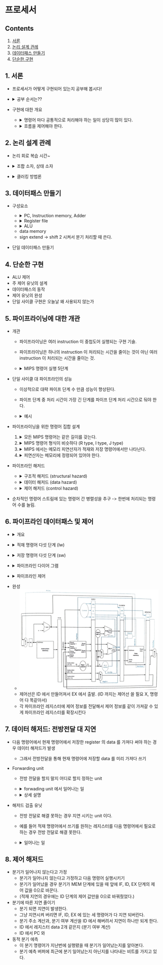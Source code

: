 # 프로세서

## Contents

1. [서론][link1]
2. [논리 설계 관례][link2]
3. [데이터패스 만들기][link3]
4. [단순한 구현][link4]

## 1. 서론

* 프로세서가 어떻게 구현되어 있는지 공부해 봅시다!
* <details><summary>공부 순서는??</summary>

  - 간단 버전 부터 봅니다 -> MIPS 명령어 집합 구현에 충분한 프로세서 구현 방법
    - 모든 mips 명령어 구현은 X (부동소수점 명령어는 아예 설명 X)
    - 핵심되는 원리 설명하고 나머지는 비슷하다.
  - 그 다음 좀 더 현실적인 버전 봅시다 -> 파이프라인 MIPS 구현방법 
  - 마지막으로 복잡한 버전 -> x86 같은 좀 더 복잡한 명령어 집합 구현 방법
</details>

* 구현에 대한 개요
  - <details><summary>명령어 마다 공통적으로 처리해야 하는 일이 상당히 많이 있다.</summary>
  
    - 단순하고 규칙적인 특성으로 구현을 단순화 했다.
    - 어떤 명령어 든지 처음 두 단계는 똑 같다.
      1. PC 에 있는 주소 찾아서 메모리에서 명령어 가져오기.
      2. 명령어 읽오서 한 개 또는 두 개의 레지스터를 읽는다.
    - 점프 명령어 제외한 모든 명령어 종류가 레지스터 읽은 후에 ALU 를 사용
      - 산술/논리 명령어는 연산하기 위해서 사용
      - 분기 명령어는 비교하기 위해
    - ALU 사용 후에 명령어 실행 끝내는데 필요한 행동
      - 메모리 참조 명령어는 메모리에 접근할 것.
      - 산술/논리 명령어는 연산한 거 레지스터에 저장
      - 분기 명령어는 pc 값 변화 시켜서 명령어 이동시킨다.
  </details>
  
  - <details><summary>흐름을 제어해야 한다.</summary>
    - 기능 유닛과 control 유닛
    - 기능 유닛 다 연결해 놓으면 동시에 다른 데이터가 들어오게 된다.
    - 근원지 여러 개, 입력이 여러 개면 그 중 하나 선택해야한다.
    - multiplexor: 다수의 흐름을 하나로 제어해주는 녀석
  </details>

## 2. 논리 설계 관례

* 논리 회로 복습 시간~
* <details><summary>조합 소자, 상태 소자</summary>

  - 조합 소자: combinational element
    - 입력 값에 따라 출력 됨
    - ALU
  - 상태 소자: state element
    - 상태 갖고 있음
    - 명령어 memory, 데이터 memory, 레지스터
</details>

* <details><summary>클러킹 방법론</summary>

  - 신호를 언제 읽고 언제 쓸 것인가!
  - 엣지 구동 클러킹 (edge-triggered clocking)
  - 레지스터 내용 읽고 그 갑슬 조합회로로 보내고 같은 레지스터에 쓰는 작업 모두가 한 클럭 사이클에 일어난다.
  - 한 클럭 사이클 내에는 피드백 되지 않는다. 같은 state element 로 읽고 쓰는 거 한 클럭 사이클 내에 일어나면 안된다 -> mips 데이터패스는 레지스터 파일 두 벌 이상 필요???
</details>

## 3. 데이터패스 만들기

* 구성요소
  - <details><summary>PC, Instruction memory, Adder</summary>
  
    - pc, instruction memory => state element.
    - adder => 조합 element. 그저 들어온 data 에 4 더함 (다음 명령어 주소)
  </details>

  - <details><summary>Register file</summary>
  
    - 4개의 입력, 2개의 출력
    - 2개의 5bit 입력에 해당하는 regiser 에 저장되어 있는 데이터가 2개의 출력으로 나온다.
    - 1개의 5bit 입력 으로는 write 할 register 번호 받는다.
    - 마지막 하나의 32bit 입력으로 regiser 에 쓸 data 받는다. 쓸려면 제어 신호가 인가되어야 한다.
    - 출력은 다 32bit 로 나온다.
  </details>

  - <details><summary>ALU</summary>
    - 32bit 입력 2개 받아서 32bit 결과와 결과가 0인지 아닌지를 나타내는 1bit 로 내보낸다.

  </details>

  - data memory
  - sign extend -> shift 2 시켜서 분기 처리할 때 쓴다.

* 단일 데이터패스 만들기


## 4. 단순한 구현

* ALU 제어
* 주 제어 유닛의 설계
* 데이터패스의 동작
* 제어 유닛의 완성
* 단일 사이클 구현은 오늘날 왜 사용되지 않는가

## 5. 파이프라이닝에 대한 개관

* 개관
  - 파이프라이닝은 여러 instruction 이 중첩도어 실행되는 구현 기술.
  - 파이프라이닝은 하나의 instruction 이 처리되는 시간을 줄이는 것이 아닌 여러 instruction 이 처리되는 시간을 줄이는 것.
  - <details><summary>MIPS 명령어 실행 5단계</summary>
  
    1. 메모리에서 명령어 가져온다.
    2. 명령어를 해독하는 동시에 레지스터를 읽는다. MIPS 명령어는 형식이 규칙적이므로 읽기와 해독이 동시에 일어날 수 있다.
    3. 연산을 수행하거나 주소를 계산.
    4. 데이터 메모리에 있는 피연산자에 접근.
    5. 결과 값을 레지스터에 쓴다.
  </details>

* 단일 사이클 대 파이프라인의 성능
  - 이상적으로 대략 파이프 단계 수 만큼 성능이 향상된다.
  - 파이프 단계 중 처리 시간이 가장 긴 단계를 파이프 단계 처리 시간으로 둬야 한다.
  - <details><summary>예시</summary>
   
    - 가정
      - insturction 갯수 8개
      - 단일 instruction 처리 시간 중 가장 긴 것 800
      - 각 단계 중 가장 긴 처리 시간 200
    - 결과
      - 단일 사이클 명령어 총 처리 시간 800 x 8
      - 파이프 라이닝 처리 시간 200 x 8 + alpha
  </details>

* 파이프라이닝을 위한 명령어 집합 설계
  1. <details><summary>모든 MIPS 명령어는 같은 길이를 갖는다.</summary>
    
     - 명령어 가져오기(파이프 1단계), 가져와서 해독하기(파이프 2단계) 를 쉽게 해준다.
     - x86 명령어 집단은 명령어 길이가 다양해서 파이프라이닝 힘들다고 한다. 
  </details>

  2. <details><summary>MIPS 명령어 형식이 비슷하다 (R type, I type, J type)</summary>

     - op, rs 는 R type, I type, J type 다 위치와 크기가 똑같다.
     - 파이프 2단계에서 명령어 종류(op), 레지스터 파일 읽기(rs) 를 동시에 할 수 있다.
     - 형식 다 달랐으면 파이프 5단계가 아니라 6단계까 됐을 것이다.
  </details>

  3. <details><summary>MIPS 에서는 메모리 피연산자가 적재와 저장 명령어에서만 나타난다.</summary>

     - lw, sw 같은 애들(저장하고 적재하는 애들)에서만 메모리 피연산자가 쓰인다.
     - 만약 메모리에서 바로 연산하고 레지스터 저장하는 애들 있으면 파이프 3단계, 파이프 4단계가 주소단계, 메모리 단계, 실행 단계로 확장되야 한다.
     - 왜냐하면 메모리 계산하고 (주소 단계), 메모리에서 가져오고(메모리 단계), 연산 때리고(실행 단계)
     - x86 은 메모리에 있는 피연산자에 연산을 할 수 있어서 확장 됐다고 한다.
  </details>

  4. <details><summary>피연산자는 메모리에 정령되어 있어야 한다.</summary>

     - 데이터 전송 명령어?가 두 번의 데이터 메모리 접근 요구 X
     - 파이프 라인 단계 하나에서 프로세서와 메모리가 필요한 데이터를 주고받을 수 있다??
  </details>
   
* 파이프라인 해저드
  - <details><summary>구조적 해저드 (structural hazard)</summary>

    - 하드웨어에서 같은 클럭 사이클에 실행하기를 원하는 명령어의 조합을 지원하지 않는다.
    - 그니까 예를 들어 메모리를 쓰고 읽는 명령어 두 개가 같은 싸이클에서 돌아가게 됐을 때 같은 메모리를 참조하게 되는 경우 문제가 발생할 수 있다.
  </details>
    
  - <details><summary>데이터 해저드 (data hazard)</summary>

    - 파이프 어떤 단계가 다른 단계가 끝나기를 기다려야 하기 때문에 파이프라인이 지연되어야 히는 경우
    - 예를 들어 add 한 값을 바로 다음 sub 명령어에서 사용해야하는 경우 add 가 다 처리될 때까지 기다려야 한다.
    - 전방전달, 우회전달을 통해 같은 사이클내에서 일찍 받아오는 방법을 사용한다.
    - add 같은 경우 실행단계(EX) 에서 나온 값을 다음 사이클 sub 에서 쓸 수 있다.
      - ![forwarding1](./image/forwarding-1.jpeg)
    - 하지만 메모리 적재 같은 경우는 memory 적재 한 후에야 쓸 수 있어서 전방 전달을 해도 지연이 일어난다. (적재 사용 데이터 해저드)
      - ![forwarding2](./image/forwarding-2.jpeg)
  </details>

  - <details><summary>제어 해저드 (control hazard)</summary>

    - 다른 명령어들이 시행 중에 한 명령어의 결과 값에 기반을 둔 결정을 할 필요가 있을 때 발생.
    - 예를 들어 분기 명령어에서 다음 명령어가 뭐가 올지 그 분기 명령어의 결정에 기반을 둬야 한다.
    - 첫 번쨰로는 그 결정할 때까지 지연시키는 방법이 있다.
    - 하지만 느리다.
    - 두 번째 방법 예측.
      - 다음에 뭐 올지 예측해서 명령어를 실행시킨다.
      - 틀리면 다시 시작 
    - 세 번째 방법으로는 지연 분기.
      - 분기 결정에 관련없는 명령어부터 돌리는 방법.
  </details>

* 순차적인 명령어 스트림에 있는 명령어 간 병렬성을 추구 -> 한번에 처리되는 명령어 수를 늘림.

## 6. 파이프라인 데이터패스 및 제어

* <details><summary>개요</summary>

  * 명령어 실행 5단계
    1. IF: 명령어 인출
    2. ID: 며령어 해독 및 레지스터 파일 읽기
    3. EX: 실행 또는 주소 계산
    4. MEM: 데이터 메모리 접근
    5. WB: 쓰기

  * 명령어 실행 5단계는 데이터패스 왼쪽에서 오른쪽으로 흘러가는 것과 같다.
    - 오른쪽에서 왼쪽으로 가는 두 가지 예외가 있다.
      1. 쓰기 단계: 결과를 레지스터 파일에다 쓴다.
      2. PC의 다음 값 선정: 증가된 PC값과 MEM 단계의 분기 주소중에서 고른다.
    
  * 명령어 메모리는 다섯 단계 중 첫 번째 단계에서만 쓰이기 때문에 나머지 단계에서 명령어의 값을 유지하기 위해 각 파이프 단계 사이에 레지스터를 둔다.
    - ![pipe-register](./image/pipe-register.jpeg)

  * 모든 명령어 PC 값을 증가시킨다. (분기 돼서 목적지 주소로 바꾸든 뭐든 일단은) (그럼 제어 해저드는 어떻게 처리하는거지?? 나중에 나오겠지??)
</details>

* <details><summary>적재 명령어 다섯 단계 (lw)</summary>
  
  1. IF
     - pc 저장되어 있는 값 꺼내서 메모리에서 명령어 읽고 IF/ID 파이프라인 레지스터에 저장
     - pc 값 4증가시켜서 pc에 다시 저장. 그리고 IF/ID 파이프라인 레지스터에도 저장 (나중 분기에 또 쓰일수도 있기 때문)
     - (아직 명령어 뭔지 모름)
  2. ID
     - 입력받은 레지스터 번호대로 레지스터 2개 ID/EX 파이프라인 레지스터에 저장
     - 16bit (immediate) 부분 32bit 로 확장해서 ID/EX 파이프라인 레지스터에 저장
     - PC 주소 (4증가된) 다시 ID/EX 파이프라인 레지스터에 저장
     - (아직 명령어 뭔지 모름 -> ID 까지는 모든 명령어 동일)
  3. EX
     - ID/EX 에서 받아온 regiser 1 데이터와 32bit 로 확장한 데이터를 ALU 에 넘겨서 연산해서 EX/MEM 파이프라인 레지스터에 저장
  4. MEM
     - EX/MEM 에서 받아온 레지스터 주소로 데이터 메모리를 읽어서 MEM/WB 파이프라인 레지스터에 저장
  5. WB
     - MEM/WB 파이프라인 레지스터에서 데이터를 읽어서 그 데이터를 중앙에 있는 레지스터 파일에 작성
</details>

* <details><summary>저장 명령어 다섯 단계 (sw)</summary>

  1. IF
     - 위 lw 와 동일
  2. ID
     - 위 lw 와 동일
  3. EX
     - 위 lw 와 같은 작업 진행
     - 추가로 register data 2를 EX/MEM 에 저장
  4. MEM
     - 위 lw 와 같은 작업으로 메모리 주소에 접근
     - 위 lw 는 접근해서 데이터를 읽어서 MEM/WB 에 저장했지만 여기서는 EX/MEM 에서 받아온 register 2 data 를 메모리에 저장한다.
  5. WB
     - 이미 메모리에 저장됐기 때문에 아무작업 안해도된다.
     - 하지만 다른 명령어 이미 뒤따라서 진행중이라 더 빨리 뭘 하던가 하는게 불가능.
     - 이미 다른 명령어 최고속도로 진행중이라 더 빨리 못 온다.
</details>
  
* <details><summary>파이프라인 다이어 그램</summary>

  - 다중 클럭 사이클 파이프라인 다이어그램
    - ![pipeline-diagram-2](./image/pipeline-diagram-2.jpeg)
  - 단일 클럭 사이클 파이프라인 다이어그램
    - 다중 클럭 사이클 파이프라인 다이어그램의 시간축에 수직으로 잘랐을 때의 단면의 모습과 같다.
    - ![pipeline-diagram-1](./image/pipeline-diagram-1.jpeg)
  - 적재 명령어만 파이프 5단계 필요하고, 점프, 분기, ALU 명령어들은 4단계면 충분
    - 그럼 나머지를 더 적은 단계 거치게 하면 더 빨라지는가?
    - 처리량은 클럭 사이클에 의해 결정되고 명령어 당 파이프단계의 수는 지연시간에 영향을 미치지 처리량에는 여향을 미치지 않기 때문에
    - 클럭 단계 당 처리 시간을 줄여야지 더 빨라진다. (명령어 처리 시간을 줄여야) (다음 명령어 실행되는 데까지의 시간을 줄여야)
    - 다음 명령어 실행되는 시간 같으면 별반 단계 줄인다고 별차이 없을 것이다.
</summary>

* <details><summary>파이프라인 제어</summary>

  - 제어선 레이블을 붙인 pipeline diagram
    - ![control-pipeline-diagram](./image/control-pipelinde-diagram.jpeg)
    - pc, 파이프라인 레지스터들을 위한 쓰기 신호 따로 없다. -> 매 클럭 사이클마다 쓰기 때문
  - 파이프 라인 단계별 제어
    1. IF
       - 제어할 것 없다.
       - pc 는 매번 쓰기 때문에 제어 필요 X
    2. ID
       - 제어할 것 X -> 매 클럭 사이클마다 같은 일이 일어나기 때문
    3. EX
       - RegDst: 레지스터 몇 번에 저장할지
       - ALUOp: ALU 연산 뭐 할지
       - ALUSrc: 레지스터에서 읽어 온 데이터랑 부호확장된 수치 중 하나를 ALU 입력으로
    4. MEM
       - Branch: 분기 시에 (brnach 제어 받고, 분기 ALU 가 0이면 분기 됨)
       - MemRead: 적재 시에
       - MemWrite: 저장 시에
    5. WB
       - MemtoReg: ALU 결과를 reg 파일에 쓸 것인가, 메모리에서 읽어온 데이터를 reg 파일에 쓸 것인가 선택
       - RegWrite: 위에서 선택된 값을 레지스터에 쓰게하는 신호
</details>

* 완성
  - ![pipeline-diagram](./image/pipeline-diagram.jpeg)
  - 제어선은 ID 에서 만들어져서 EX 에서 출발. (ID 까지는 제어선 쓸 필요 X, 명령어 다 똑같아서)
  - 각 파이프라인 레지스터에 제어 정보를 전달해서 제어 정보를 같이 가져갈 수 있게 파이프라인 레지스터를 확장시킨다

## 7. 데이터 해저드: 전방전달 대 지연

* 다음 명령어에서 현재 명령어에서 저장한 register 의 data 를 가져다 써야 하는 경우 데이터 해저드가 발생
  - 그래서 전방전달을 통해 현재 명령어에 저장할 data 를 미리 가져다 쓰기

* Forwarding unit
  * 전방 전달을 할지 말지 어디로 할지 정하는 unit
  * <details><summary>forwading unit 에서 일어나는 일</summary>
    ```
    # EX 해저드 rs
    if (
      EX/MEM.RegWrite
      and EX/MEM.RegisterRd != 0
      and EX/MEM.RegisterRd == ID/EX.RegisterRs
    )
    => ForwardA = 10

    # EX 해저드 rt
    if (
      EX/MEM.RegWrite
      and EX/MEM.RegisterRd != 0
      and EX/MEM.RegisterRd == ID/EX.RegisterRt
    )
    => FOrwardB = 10

    # MEM 해저드 rs
    if (
      MEM/WB.RegWrite
      and (MEM/WB.RegisterRd != 0)
      and not(
        EX/MEM.RegWrite
        and EX/MEM.RegisterRd != 0
        and EX/MEM.RegisterRd != ID/EX.RegisterRs
      )
      and MEM/WB.RegisterRd == ID/EX.RegisterRs
    )
    => ForwardA = 01

    # MEM 해저드 rt
    if (
      MEM/WB.RegWrite
      and MEM/WB.RegisterRd != 0
      and not(
        EX/MEM.RegWrite
        and EX/MEM.RegisterRd != 0
        and EX/MEM.RegisterRd != ID/EX.RegisterRt
      )
      and MEM/WB.RegisterRd == ID/EX.RegisterRt
    )
    => ForwardB = 01
    ```
  </details>

  * <details><summary>상세 설명</summary>
    - EX 해저드
    - MEM 해저드
      - ```
        MEM/WB.RegWrite
        ```
        - register 에 저장하는 명령어만 전방 전달 한다.
        - MEM/WB.RegWrite 를 검사했다는 것은 현재 EX 를 하고 있는 명령어 전에 명령어가 저장하는 명령어였는지 검사한다는 것
      
      - ```
        MEM/WB.RegisterRd != 0
        ```

        - register 0 에는 저장을 하지 않기 때문에 예외 처리
        - MEM/WB 를 검사했다는 것은 현재 EX 를 하고 있는 명령어의 전 명령어가 어땠는지 본다는 것

      - ```
        EX/MEM.RegWrite
        and (EX/MEM.RegisterRd != 0)
        and (EX/MEM.RegisterRd != ID/EX.RegisterRs)
        ```
        - 이전 EX 해저드에서 전방전달을 했는지 안했는지 감사한다.
        - 이전 EX 해저드에서 전방전달을 한 것이 더 최신 값이기 때문에.
  </details>

* 해저드 검출 유닛
  - 전방 전달로 해결 못하는 경우 지연 시키는 unit 이다.
  - 예를 들어 적재 명령어에서 쓰기를 원하는 레지스터를 다음 명령어에서 필요로 하는 경우 전방 전달로 해결 못한다.
  - <details><summary>일어나는 일</summary>
    
    - 
      ```
        if (
          ID/EX.MemRead
          and (
            ID/EX,RegisterRt == IF/ID.RegisterRs
            or ID/EX.RegisterRt == IF/ID.RegisterRt
          )
        )
        => stall the pipeline
      ```
    - `ID/EX.MemRead`
      - EX 에 있는데 MemRead 읽고 적재 명령어 였는지 검사
    - `ID/EX.RegisterRt == IF/ID.RegisterRs(t)`
      - ID/EX.RegisterRt : 이전 적재 명령어에서 어디 레지스터에 저장할지
      - IF/ID.RegisterRs(t) : 바로 다음 명령어에서 어떤 레지스터 읽을지
  </details>

## 8. 제어 해저드

* 분기가 일어나지 않는다고 가정
  - 분기가 일어나지 않는다고 가정하고 다음 명령어 실행시키기
  - 분기가 일어났을 경우 분기가 MEM 단계에 있을 때 앞에 IF, ID, EX 단계의 제어 값을 0으로 바꾼다.
  - (적재 지연의 경우에는 ID 단계의 제어 값만을 0으로 바꿔줬었다.)
* 분기에 따른 지연 줄이기
  - 분기 되면 지연이 발생한다.
  - 그냥 지연시켜 버리면 IF, ID, EX 에 있는 세 명령어가 다 지연 되버린다.
  - 분기 주소 계산과, 분기 여부 계산을 ID 에서 해버려서 지연이 하나만 되게 한다.
  - ID 에서 레지스터 data 2개 같은지 (분기 여부 계산)
  - ID 에서 PC 와 
* 동적 분기 에측
  - 이 분기 명령어가 지난번에 실행됐을 때 분기가 일어났는지를 알아본다.
  - 분기 예측 버퍼에 최근에 분기 일어났는지 아닌지를 나타내는 비트를 가지고 있다.

[link1]: #user-content-1-서론
[link2]: #user-content-2-논리-설계-관례
[link3]: #user-content-3-데이터패스-만들기
[link4]: #user-content-4-단순한-구현
